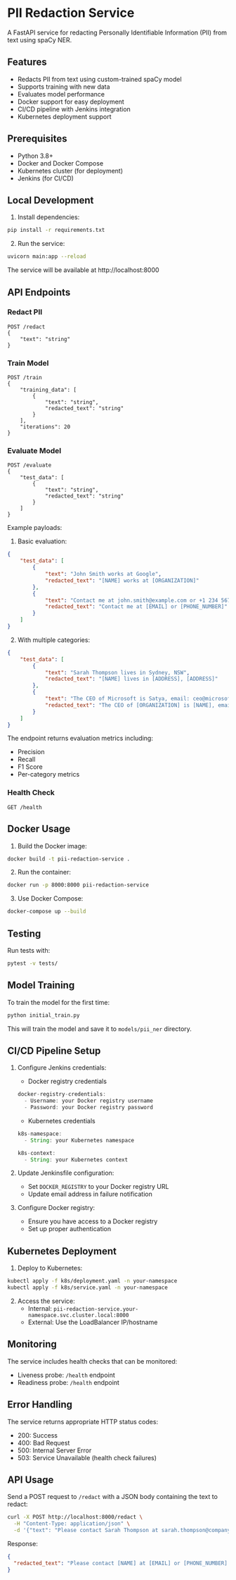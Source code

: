 # PII Redaction Service

A FastAPI service for redacting Personally Identifiable Information (PII) from text using spaCy NER.

## Features

- Redacts PII from text using custom-trained spaCy model
- Supports training with new data
- Evaluates model performance
- Docker support for easy deployment
- CI/CD pipeline with Jenkins integration
- Kubernetes deployment support

## Prerequisites

- Python 3.8+
- Docker and Docker Compose
- Kubernetes cluster (for deployment)
- Jenkins (for CI/CD)

## Local Development

1. Install dependencies:
```bash
pip install -r requirements.txt
```

2. Run the service:
```bash
uvicorn main:app --reload
```

The service will be available at http://localhost:8000

## API Endpoints

### Redact PII
```
POST /redact
{
    "text": "string"
}
```

### Train Model
```
POST /train
{
    "training_data": [
        {
            "text": "string",
            "redacted_text": "string"
        }
    ],
    "iterations": 20
}
```

### Evaluate Model
```
POST /evaluate
{
    "test_data": [
        {
            "text": "string",
            "redacted_text": "string"
        }
    ]
}
```

Example payloads:

1. Basic evaluation:
```json
{
    "test_data": [
        {
            "text": "John Smith works at Google",
            "redacted_text": "[NAME] works at [ORGANIZATION]"
        },
        {
            "text": "Contact me at john.smith@example.com or +1 234 567 8900",
            "redacted_text": "Contact me at [EMAIL] or [PHONE_NUMBER]"
        }
    ]
}
```

2. With multiple categories:
```json
{
    "test_data": [
        {
            "text": "Sarah Thompson lives in Sydney, NSW",
            "redacted_text": "[NAME] lives in [ADDRESS], [ADDRESS]"
        },
        {
            "text": "The CEO of Microsoft is Satya, email: ceo@microsoft.com",
            "redacted_text": "The CEO of [ORGANIZATION] is [NAME], email: [EMAIL]"
        }
    ]
}
```

The endpoint returns evaluation metrics including:
- Precision
- Recall
- F1 Score
- Per-category metrics

### Health Check
```
GET /health
```

## Docker Usage

1. Build the Docker image:
```bash
docker build -t pii-redaction-service .
```

2. Run the container:
```bash
docker run -p 8000:8000 pii-redaction-service
```

3. Use Docker Compose:
```bash
docker-compose up --build
```

## Testing

Run tests with:
```bash
pytest -v tests/
```

## Model Training

To train the model for the first time:
```bash
python initial_train.py
```

This will train the model and save it to `models/pii_ner` directory.

## CI/CD Pipeline Setup

1. Configure Jenkins credentials:
   - Docker registry credentials
   ```groovy
   docker-registry-credentials:
     - Username: your Docker registry username
     - Password: your Docker registry password
   ```
   
   - Kubernetes credentials
   ```groovy
   k8s-namespace:
     - String: your Kubernetes namespace
   
   k8s-context:
     - String: your Kubernetes context
   ```

2. Update Jenkinsfile configuration:
   - Set `DOCKER_REGISTRY` to your Docker registry URL
   - Update email address in failure notification

3. Configure Docker registry:
   - Ensure you have access to a Docker registry
   - Set up proper authentication

## Kubernetes Deployment

1. Deploy to Kubernetes:
```bash
kubectl apply -f k8s/deployment.yaml -n your-namespace
kubectl apply -f k8s/service.yaml -n your-namespace
```

2. Access the service:
   - Internal: `pii-redaction-service.your-namespace.svc.cluster.local:8000`
   - External: Use the LoadBalancer IP/hostname

## Monitoring

The service includes health checks that can be monitored:
- Liveness probe: `/health` endpoint
- Readiness probe: `/health` endpoint

## Error Handling

The service returns appropriate HTTP status codes:
- 200: Success
- 400: Bad Request
- 500: Internal Server Error
- 503: Service Unavailable (health check failures)

## API Usage

Send a POST request to `/redact` with a JSON body containing the text to redact:

```bash
curl -X POST http://localhost:8000/redact \
  -H "Content-Type: application/json" \
  -d '{"text": "Please contact Sarah Thompson at sarah.thompson@company.com.au or 0422 111 222 to schedule a meeting."}'
```

Response:
```json
{
  "redacted_text": "Please contact [NAME] at [EMAIL] or [PHONE_NUMBER] to schedule a meeting."
}
```
